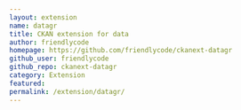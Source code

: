 ```yaml
---
layout: extension
name: datagr
title: CKAN extension for data
author: friendlycode
homepage: https://github.com/friendlycode/ckanext-datagr
github_user: friendlycode
github_repo: ckanext-datagr
category: Extension
featured: 
permalink: /extension/datagr/
---
```



<Error getting README>

